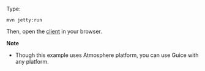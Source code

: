 Type:

```
mvn jetty:run
```

Then, open the [client](http://jsbin.com/lelaba/1/watch?js,console) in your browser.

**Note**

* Though this example uses Atmosphere platform, you can use Guice with any platform.